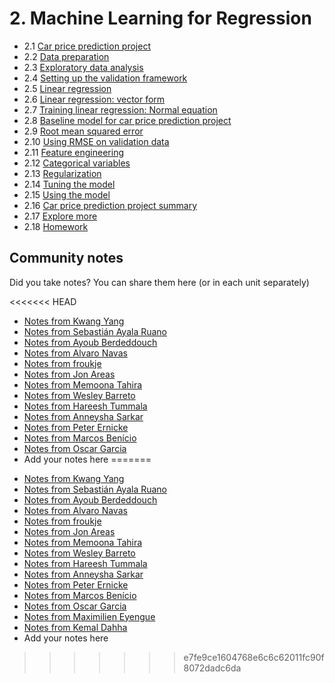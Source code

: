 # 2. Machine Learning for Regression

- 2.1 [Car price prediction project](01-car-price-intro.md)
- 2.2 [Data preparation](02-data-preparation.md)
- 2.3 [Exploratory data analysis](03-eda.md)
- 2.4 [Setting up the validation framework](04-validation-framework.md)
- 2.5 [Linear regression](05-linear-regression-simple.md)
- 2.6 [Linear regression: vector form](06-linear-regression-vector.md)
- 2.7 [Training linear regression: Normal equation](07-linear-regression-training.md)
- 2.8 [Baseline model for car price prediction project](08-baseline-model.md)
- 2.9 [Root mean squared error](09-rmse.md)
- 2.10 [Using RMSE on validation data](10-car-price-validation.md)
- 2.11 [Feature engineering](11-feature-engineering.md)
- 2.12 [Categorical variables](12-categorical-variables.md)
- 2.13 [Regularization](13-regularization.md)
- 2.14 [Tuning the model](14-tuning-model.md)
- 2.15 [Using the model](15-using-model.md)
- 2.16 [Car price prediction project summary](16-summary.md)
- 2.17 [Explore more](17-explore-more.md)
- 2.18 [Homework](homework.md)

## Community notes

Did you take notes? You can share them here (or in each unit separately)

<<<<<<< HEAD
- [Notes from Kwang Yang](https://www.kaggle.com/kwangyangchia/notebook-for-lesson-2-mle)
- [Notes from Sebastián Ayala Ruano](https://github.com/sayalaruano/100DaysOfMLCode/blob/main/Regression/Notes/NotesDay5.md)
- [Notes from Ayoub Berdeddouch](https://github.com/ayoub-berdeddouch/mlbookcamp-homeworks/blob/main/Regression/homework_Regression_AyoubBerdeddouch.ipynb)
- [Notes from Alvaro Navas](https://github.com/ziritrion/ml-zoomcamp/blob/main/notes/02_linear_regression.md)
- [Notes from froukje](https://github.com/froukje/ml-zoomcamp/blob/main/week2/Lecture_2_car_price_prediction.ipynb)
- [Notes from Jon Areas](https://github.com/jxareas/Machine-Learning-Bookcamp-2022/blob/master/notes/02-regression.md)
- [Notes from Memoona Tahira](https://github.com/MemoonaTahira/MLZoomcamp2022/blob/main/Notes/Week_2-linear_regression/readme.md)
- [Notes from Wesley Barreto](https://github.com/wgb-10/ML-Zoomcamp-2022/blob/main/Session-Projects/02-Regression/my-notebook.ipynb)
- [Notes from Hareesh Tummala](https://github.com/tummala-hareesh/ml_zoomcamp_ht/blob/main/notes/week-2-notes.md)
- [Notes from Anneysha Sarkar](https://github.com/Anneysha7/ml-zoomcamp-2023/blob/main/course-notes/week-2.md)
- [Notes from Peter Ernicke](https://knowmledge.com/category/courses/ml-zoomcamp/regression/)
- [Notes from Marcos Benício](https://github.com/marcosbenicio/DataScience/blob/main/01Regression/car_price.ipynb)
- [Notes from Oscar Garcia](https://github.com/ozkary/machine-learning-engineering/tree/main/02-regression)
- Add your notes here
=======
* [Notes from Kwang Yang](https://www.kaggle.com/kwangyangchia/notebook-for-lesson-2-mle)
* [Notes from Sebastián Ayala Ruano](https://github.com/sayalaruano/100DaysOfMLCode/blob/main/Regression/Notes/NotesDay5.md)
* [Notes from Ayoub Berdeddouch](https://github.com/ayoub-berdeddouch/mlbookcamp-homeworks/blob/main/Regression/homework_Regression_AyoubBerdeddouch.ipynb)
* [Notes from Alvaro Navas](https://github.com/ziritrion/ml-zoomcamp/blob/main/notes/02_linear_regression.md)
* [Notes from froukje](https://github.com/froukje/ml-zoomcamp/blob/main/week2/Lecture_2_car_price_prediction.ipynb)
* [Notes from Jon Areas](https://github.com/jxareas/Machine-Learning-Bookcamp-2022/blob/master/notes/02-regression.md)
* [Notes from Memoona Tahira](https://github.com/MemoonaTahira/MLZoomcamp2022/blob/main/Notes/Week_2-linear_regression/readme.md)
* [Notes from Wesley Barreto](https://github.com/wgb-10/ML-Zoomcamp-2022/blob/main/Session-Projects/02-Regression/my-notebook.ipynb)
* [Notes from Hareesh Tummala](https://github.com/tummala-hareesh/ml_zoomcamp_ht/blob/main/notes/week-2-notes.md)
* [Notes from Anneysha Sarkar](https://github.com/Anneysha7/ml-zoomcamp-2023/blob/main/course-notes/week-2.md)
* [Notes from Peter Ernicke](https://knowmledge.com/category/courses/ml-zoomcamp/regression/)
* [Notes from Marcos Benício](https://github.com/marcosbenicio/DataScience/blob/main/01Regression/car_price.ipynb)
* [Notes from Oscar Garcia](https://github.com/ozkary/machine-learning-engineering/tree/main/02-regression)
* [Notes from Maximilien Eyengue](https://github.com/maxim-eyengue/Python-Codes/blob/main/ML_Zoomcamp_2024/02_regression/Summary_Session_02.md)
* [Notes from Kemal Dahha](https://github.com/kemaldahha/machine-learning-course/blob/main/week_2_notes.ipynb)
* Add your notes here

>>>>>>> e7fe9ce1604768e6c6c62011fc90f8072dadc6da
